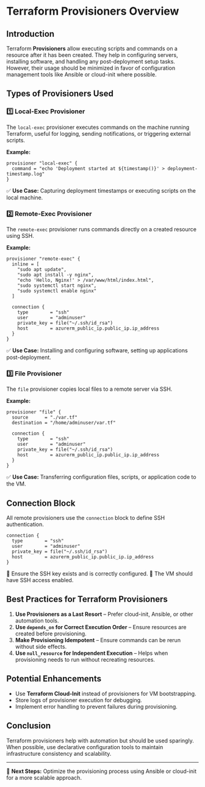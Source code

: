 # Terraform Provisioners Overview

## Introduction
Terraform **Provisioners** allow executing scripts and commands on a resource after it has been created. They help in configuring servers, installing software, and handling any post-deployment setup tasks. However, their usage should be minimized in favor of configuration management tools like Ansible or cloud-init where possible.

## Types of Provisioners Used
### 1️⃣ **Local-Exec Provisioner**
The `local-exec` provisioner executes commands on the machine running Terraform, useful for logging, sending notifications, or triggering external scripts.

**Example:**
```hcl
provisioner "local-exec" {
  command = "echo 'Deployment started at ${timestamp()}' > deployment-timestamp.log"
}
```
✅ **Use Case:** Capturing deployment timestamps or executing scripts on the local machine.

### 2️⃣ **Remote-Exec Provisioner**
The `remote-exec` provisioner runs commands directly on a created resource using SSH.

**Example:**
```hcl
provisioner "remote-exec" {
  inline = [
    "sudo apt update",
    "sudo apt install -y nginx",
    "echo 'Hello, Nginx!' > /var/www/html/index.html",
    "sudo systemctl start nginx",
    "sudo systemctl enable nginx"
  ]

  connection {
    type        = "ssh"
    user        = "adminuser"
    private_key = file("~/.ssh/id_rsa")
    host        = azurerm_public_ip.public_ip.ip_address
  }
}
```
✅ **Use Case:** Installing and configuring software, setting up applications post-deployment.

### 3️⃣ **File Provisioner**
The `file` provisioner copies local files to a remote server via SSH.

**Example:**
```hcl
provisioner "file" {
  source      = "./var.tf"
  destination = "/home/adminuser/var.tf"

  connection {
    type        = "ssh"
    user        = "adminuser"
    private_key = file("~/.ssh/id_rsa")
    host        = azurerm_public_ip.public_ip.ip_address
  }
}
```
✅ **Use Case:** Transferring configuration files, scripts, or application code to the VM.

## Connection Block
All remote provisioners use the `connection` block to define SSH authentication.

```hcl
connection {
  type        = "ssh"
  user        = "adminuser"
  private_key = file("~/.ssh/id_rsa")
  host        = azurerm_public_ip.public_ip.ip_address
}
```
🔹 Ensure the SSH key exists and is correctly configured.
🔹 The VM should have SSH access enabled.

## Best Practices for Terraform Provisioners
1. **Use Provisioners as a Last Resort** – Prefer cloud-init, Ansible, or other automation tools.
2. **Use `depends_on` for Correct Execution Order** – Ensure resources are created before provisioning.
3. **Make Provisioning Idempotent** – Ensure commands can be rerun without side effects.
4. **Use `null_resource` for Independent Execution** – Helps when provisioning needs to run without recreating resources.

## Potential Enhancements
- Use **Terraform Cloud-Init** instead of provisioners for VM bootstrapping.
- Store logs of provisioner execution for debugging.
- Implement error handling to prevent failures during provisioning.

## Conclusion
Terraform provisioners help with automation but should be used sparingly. When possible, use declarative configuration tools to maintain infrastructure consistency and scalability.

---
📌 **Next Steps:** Optimize the provisioning process using Ansible or cloud-init for a more scalable approach.